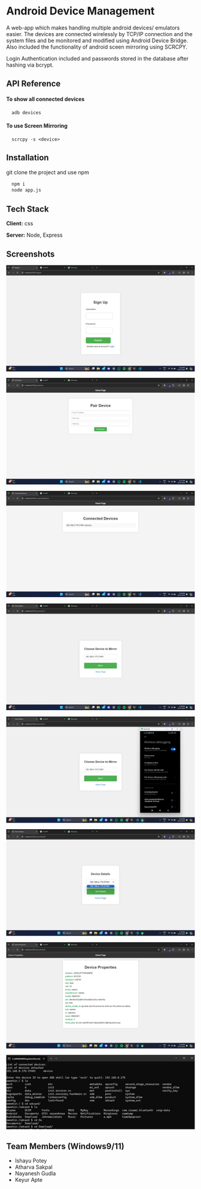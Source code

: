 
# Android Device Management

A web-app which makes handling multiple android devices/ emulators easier. 
The devices are connected wirelessly by TCP/IP connection and the system files and be monitored and modified using Android Device Bridge.
Also included the functionality of android sceen mirroring using SCRCPY.

Login Authentication included and passwords stored in the database after hashing via bcrypt.



## API Reference

#### To show all connected devices

```http
  adb devices
```

#### To use Screen Mirroring

```http
  scrcpy -s <device>
```



## Installation

git clone the project and use npm

```bash
  npm i
  node app.js
```
    
## Tech Stack

**Client:** css 

**Server:** Node, Express


## Screenshots

![login](https://raw.githubusercontent.com/atharvasakpal/Hackxcelerate_windows9-11/main/screenshots/WhatsApp%20Image%202024-03-23%20at%2012.26.57.jpeg)

![pairing](https://raw.githubusercontent.com/atharvasakpal/Hackxcelerate_windows9-11/main/screenshots/WhatsApp%20Image%202024-03-23%20at%2012.27.24.jpeg)

![connected devices](https://raw.githubusercontent.com/atharvasakpal/Hackxcelerate_windows9-11/main/screenshots/WhatsApp%20Image%202024-03-23%20at%2012.28.45.jpeg)

![](https://raw.githubusercontent.com/atharvasakpal/Hackxcelerate_windows9-11/main/screenshots/WhatsApp%20Image%202024-03-23%20at%2012.29.01.jpeg)

![](https://raw.githubusercontent.com/atharvasakpal/Hackxcelerate_windows9-11/main/screenshots/WhatsApp%20Image%202024-03-23%20at%2012.29.50.jpeg)

![](https://raw.githubusercontent.com/atharvasakpal/Hackxcelerate_windows9-11/main/screenshots/WhatsApp%20Image%202024-03-23%20at%2012.30.07.jpeg)

![](https://raw.githubusercontent.com/atharvasakpal/Hackxcelerate_windows9-11/main/screenshots/WhatsApp%20Image%202024-03-23%20at%2012.30.20.jpeg)


![](https://raw.githubusercontent.com/atharvasakpal/Hackxcelerate_windows9-11/main/screenshots/WhatsApp%20Image%202024-03-23%20at%2013.38.29.jpeg)
## Team Members (Windows9/11)

- Ishayu Potey
- Atharva Sakpal
- Nayanesh Gudla
- Keyur Apte

